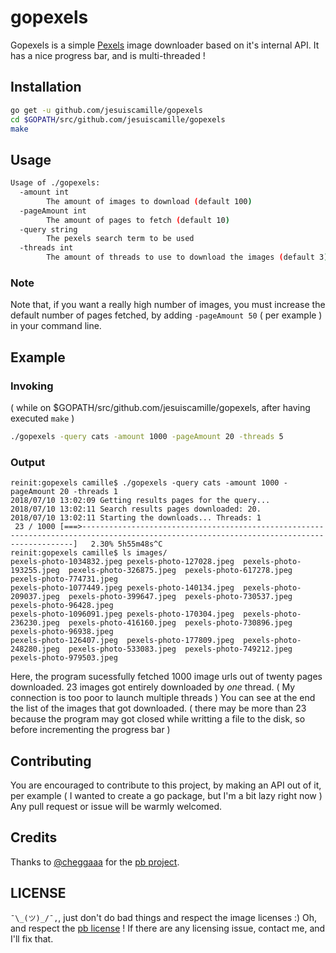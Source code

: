# gopexels

Gopexels is a simple [Pexels](https://pexels.com) image downloader based on it's internal API.
It has a nice progress bar, and is multi-threaded !

## Installation

```bash
go get -u github.com/jesuiscamille/gopexels
cd $GOPATH/src/github.com/jesuiscamille/gopexels
make
```

## Usage

```bash
Usage of ./gopexels:
  -amount int
    	The amount of images to download (default 100)
  -pageAmount int
    	The amount of pages to fetch (default 10)
  -query string
    	The pexels search term to be used
  -threads int
    	The amount of threads to use to download the images (default 3)
```

### Note

Note that, if you want a really high number of images, you must increase the default number of pages fetched, by adding `-pageAmount 50` ( per example ) in your command line.

## Example

### Invoking 
( while on $GOPATH/src/github.com/jesuiscamille/gopexels, after having executed `make` )

```bash
./gopexels -query cats -amount 1000 -pageAmount 20 -threads 5
```

### Output

```
reinit:gopexels camille$ ./gopexels -query cats -amount 1000 -pageAmount 20 -threads 1
2018/07/10 13:02:09 Getting results pages for the query...
2018/07/10 13:02:11 Search results pages downloaded: 20.
2018/07/10 13:02:11 Starting the downloads... Threads: 1
 23 / 1000 [===>------------------------------------------------------------------------------------------------------------------------------------------]   2.30% 5h55m48s^C
reinit:gopexels camille$ ls images/
pexels-photo-1034832.jpeg pexels-photo-127028.jpeg  pexels-photo-193255.jpeg  pexels-photo-326875.jpeg  pexels-photo-617278.jpeg  pexels-photo-774731.jpeg
pexels-photo-1077449.jpeg pexels-photo-140134.jpeg  pexels-photo-209037.jpeg  pexels-photo-399647.jpeg  pexels-photo-730537.jpeg  pexels-photo-96428.jpeg
pexels-photo-1096091.jpeg pexels-photo-170304.jpeg  pexels-photo-236230.jpeg  pexels-photo-416160.jpeg  pexels-photo-730896.jpeg  pexels-photo-96938.jpeg
pexels-photo-126407.jpeg  pexels-photo-177809.jpeg  pexels-photo-248280.jpeg  pexels-photo-533083.jpeg  pexels-photo-749212.jpeg  pexels-photo-979503.jpeg
```

Here, the program sucessfully fetched 1000 image urls out of twenty pages downloaded.
23 images got entirely downloaded by _one_ thread. ( My connection is too poor to launch multiple threads )
You can see at the end the list of the images that got downloaded.
( there may be more than 23 because the program may got closed while writting a file to the disk, so before incrementing the progress bar )

## Contributing

You are encouraged to contribute to this project, by making an API out of it, per example ( I wanted to create a go package, but I'm a bit lazy right now )
Any pull request or issue will be warmly welcomed.

## Credits

Thanks to [@cheggaaa](https://github.com/cheggaaa) for the [pb project](https://github.com/cheggaaa/pb).

## LICENSE

`¯\_(ツ)_/¯,`, just don't do bad things and respect the image licenses :)
Oh, and respect the [pb license](https://github.com/cheggaaa/pb/blob/master/LICENSE) !
If there are any licensing issue, contact me, and I'll fix that.
